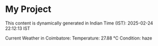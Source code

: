 # My Project

This content is dynamically generated in Indian Time (IST): 2025-02-24 22:12:13 IST


Current Weather in Coimbatore:
Temperature: 27.88 °C
Condition: haze
